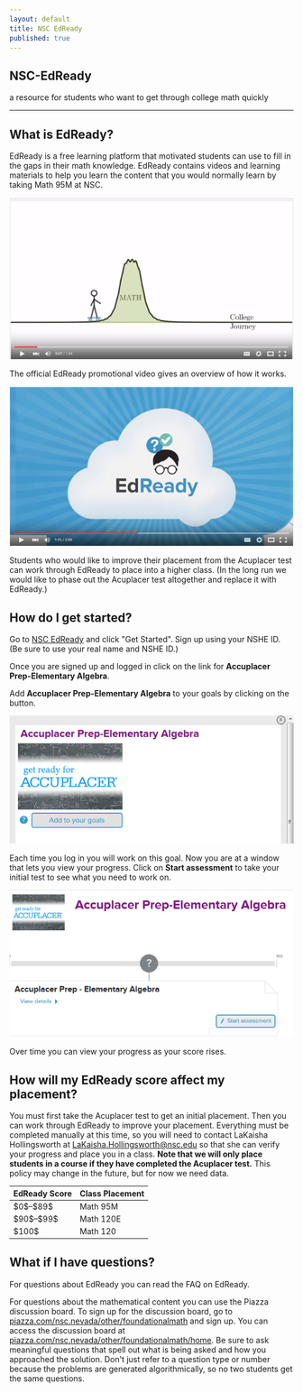```yaml
---
layout: default
title: NSC EdReady
published: true
---
```



<section>
        <div id="title">
          <h1>NSC-EdReady</h1>
          <p>a resource for students who want to get through college math quickly</p>
          <hr>
        </div>
</section>
<p></p>

## What is EdReady?

EdReady is a free learning platform that motivated students can use to fill in the gaps in their math knowledge. EdReady contains videos and learning materials to help you learn the content that you would normally learn by taking Math 95M at NSC. 

<a href="https://youtu.be/G4vll_wvC88" target="_blank">
<img border="0" alt="EdReady video by NSC" src="images/EdReadyVideo.PNG">
</a>

The official EdReady promotional video gives an overview of how it works.

<a href="https://youtu.be/12Ef3IdghgA" target="_blank">
<img border="0" alt="EdReady Promo Video" src="images/EdReadyExplanationVideo.PNG">
</a>

Students who would like to improve their placement from the Acuplacer test can work through EdReady to place into a higher class. (In the long run we would like to phase out the Acuplacer test altogether and replace it with EdReady.)

## How do I get started?

Go to [NSC EdReady](https://nsc.edready.org/home) and click "Get Started". Sign up using your NSHE ID. (Be sure to use your real name and NSHE ID.)

Once you are signed up and logged in click on the link for __Accuplacer Prep-Elementary Algebra__.

Add __Accuplacer Prep-Elementary Algebra__ to your goals by clicking on the button. 

![Add Goal](images/EdReadyAddGoal.PNG)

Each time you log in you will work on this goal. Now you are at a window that lets you view your progress. Click on __Start assessment__ to take your initial test to see what you need to work on. 

![Start Assessment](images/EdReadyStartAssessment.PNG)

Over time you can view your progress as your score rises.

## How will my EdReady score affect my placement?

You must first take the Acuplacer test to get an initial placement. Then you can work through EdReady to improve your placement. Everything must be completed manually at this time, so you will need to contact LaKaisha Hollingsworth at LaKaisha.Hollingsworth@nsc.edu so that she can verify your progress and place you in a class. __Note that we will only place students in a course if they have completed the Acuplacer test.__ This policy may change in the future, but for now we need data.

<table>
<thead>
<tr>
<th>EdReady Score</th>
<th>Class Placement</th>
</tr>
</thead>
<tbody>
<tr>
<td>$0$–$89$</td>
<td>Math 95M</td>
</tr>
<tr>
<td>$90$–$99$</td>
<td>Math 120E</td>
</tr>
<tr>
<td>$100$</td>
<td>Math 120</td>
</tr>
</tbody>
</table>

## What if I have questions?

For questions about EdReady you can read the FAQ on EdReady.

For questions about the mathematical content you can use the Piazza discussion board. To sign up for the discussion board, go to [piazza.com/nsc.nevada/other/foundationalmath](piazza.com/nsc.nevada/other/foundationalmath) and sign up. You can access the discussion board at [piazza.com/nsc.nevada/other/foundationalmath/home](piazza.com/nsc.nevada/other/foundationalmath/home). Be sure to ask meaningful questions that spell out what is being asked and how you approached the solution. Don't just refer to a question type or number because the problems are generated algorithmically, so no two students get the same questions.

